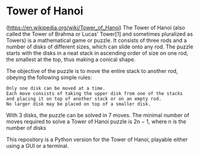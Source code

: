 # Tower of Hanoi


(https://en.wikipedia.org/wiki/Tower_of_Hanoi) The Tower of Hanoi (also called the Tower of Brahma or Lucas' Tower[1] and sometimes pluralized as Towers) is a mathematical game or puzzle. It consists of three rods and a number of disks of different sizes, which can slide onto any rod. The puzzle starts with the disks in a neat stack in ascending order of size on one rod, the smallest at the top, thus making a conical shape.

The objective of the puzzle is to move the entire stack to another rod, obeying the following simple rules:

    Only one disk can be moved at a time.
    Each move consists of taking the upper disk from one of the stacks 
    and placing it on top of another stack or on an empty rod.
    No larger disk may be placed on top of a smaller disk.

With 3 disks, the puzzle can be solved in 7 moves. The minimal number of moves required to solve a Tower of Hanoi puzzle is 2n − 1, where n is the number of disks

This repository is a Python version for the Tower of Hanoi, playable either using a GUI or a terminal.
